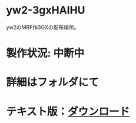 # yw2-3gxHAIHU
yw2のMRF作3GXの配布場所。

# 製作状況: 中断中

# 詳細はフォルダにて

# テキスト版：[**ダウンロード**](https://ux.getuploader.com/3gx_TextVersion/download/6)
